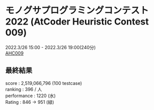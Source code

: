 # モノグサプログラミングコンテスト2022 (AtCoder Heuristic Contest 009)

2022.3/26 15:00 - 2022.3/26 19:00(240分)  
[AHC009](https://atcoder.jp/contests/ahc009/tasks/ahc009_a)  


## 最終結果
score : 2,519,066,796 (100 testcase)  
ranking : 396 /  人  
performance : 1220 (水)  
Rating : 846 -> 951 (緑)
